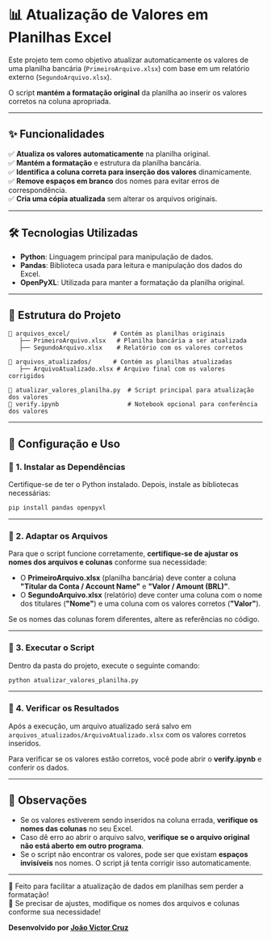 # 📊 Atualização de Valores em Planilhas Excel

Este projeto tem como objetivo atualizar automaticamente os valores de uma planilha bancária (`PrimeiroArquivo.xlsx`) com base em um relatório externo (`SegundoArquivo.xlsx`).

O script **mantém a formatação original** da planilha ao inserir os valores corretos na coluna apropriada.

---

## ✨ Funcionalidades

✅ **Atualiza os valores automaticamente** na planilha original.  
✅ **Mantém a formatação** e estrutura da planilha bancária.  
✅ **Identifica a coluna correta para inserção dos valores** dinamicamente.  
✅ **Remove espaços em branco** dos nomes para evitar erros de correspondência.  
✅ **Cria uma cópia atualizada** sem alterar os arquivos originais.  

---

## 🛠️ Tecnologias Utilizadas

- **Python**: Linguagem principal para manipulação de dados.  
- **Pandas**: Biblioteca usada para leitura e manipulação dos dados do Excel.  
- **OpenPyXL**: Utilizada para manter a formatação da planilha original.  

---

## 📂 Estrutura do Projeto

```
📁 arquivos_excel/            # Contém as planilhas originais
   ├── PrimeiroArquivo.xlsx   # Planilha bancária a ser atualizada
   ├── SegundoArquivo.xlsx    # Relatório com os valores corretos

📁 arquivos_atualizados/      # Contém as planilhas atualizadas
   ├── ArquivoAtualizado.xlsx # Arquivo final com os valores corrigidos

📜 atualizar_valores_planilha.py  # Script principal para atualização dos valores
📜 verify.ipynb                   # Notebook opcional para conferência dos valores
```

---

## 📌 **Configuração e Uso**

### 🔹 1. Instalar as Dependências

Certifique-se de ter o Python instalado. Depois, instale as bibliotecas necessárias:
```sh
pip install pandas openpyxl
```

---

### 🔹 2. Adaptar os Arquivos

Para que o script funcione corretamente, **certifique-se de ajustar os nomes dos arquivos e colunas** conforme sua necessidade:

- O **PrimeiroArquivo.xlsx** (planilha bancária) deve conter a coluna **"Titular da Conta / Account Name"** e **"Valor / Amount (BRL)"**.
- O **SegundoArquivo.xlsx** (relatório) deve conter uma coluna com o nome dos titulares (**"Nome"**) e uma coluna com os valores corretos (**"Valor"**).

Se os nomes das colunas forem diferentes, altere as referências no código.

---

### 🔹 3. Executar o Script

Dentro da pasta do projeto, execute o seguinte comando:
```sh
python atualizar_valores_planilha.py
```

---

### 🔹 4. Verificar os Resultados

Após a execução, um arquivo atualizado será salvo em `arquivos_atualizados/ArquivoAtualizado.xlsx` com os valores corretos inseridos.

Para verificar se os valores estão corretos, você pode abrir o **verify.ipynb** e conferir os dados.

---

## 📢 **Observações**

- Se os valores estiverem sendo inseridos na coluna errada, **verifique os nomes das colunas** no seu Excel.
- Caso dê erro ao abrir o arquivo salvo, **verifique se o arquivo original não está aberto em outro programa**.
- Se o script não encontrar os valores, pode ser que existam **espaços invisíveis** nos nomes. O script já tenta corrigir isso automaticamente.

---

🚀 Feito para facilitar a atualização de dados em planilhas sem perder a formatação!  
📌 Se precisar de ajustes, modifique os nomes dos arquivos e colunas conforme sua necessidade!  

**Desenvolvido por [João Victor Cruz](https://github.com/joaovictorcruz)**

